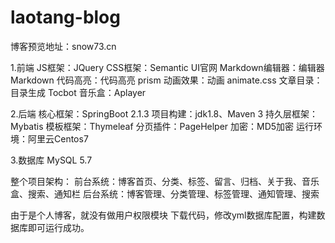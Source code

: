 # laotang-blog

博客预览地址：snow73.cn

1.前端
JS框架：JQuery
CSS框架：Semantic UI官网
Markdown编辑器：编辑器 Markdown
代码高亮：代码高亮 prism
动画效果：动画 animate.css
文章目录：目录生成 Tocbot
音乐盒：Aplayer

2.后端
核心框架：SpringBoot 2.1.3
项目构建：jdk1.8、Maven 3
持久层框架：Mybatis
模板框架：Thymeleaf
分页插件：PageHelper
加密：MD5加密
运行环境：阿里云Centos7

3.数据库
MySQL 5.7

整个项目架构：
  前台系统：博客首页、分类、标签、留言、归档、关于我、音乐盒、搜索、通知栏
  后台系统：博客管理、分类管理、标签管理、通知管理、搜索

由于是个人博客，就没有做用户权限模块
下载代码，修改yml数据库配置，构建数据库即可运行成功。
